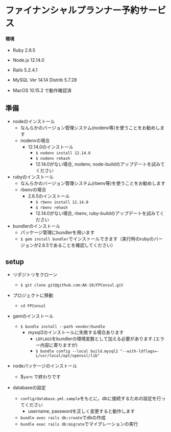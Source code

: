 # ファイナンシャルプランナー予約サービス

#### 環境
- Ruby 2.6.5
- Node.js 12.14.0
- Rails 5.2.4.1
- MySQL Ver 14.14 Distrib 5.7.28

- MacOS 10.15.2 で動作確認済

## 準備
- nodeのインストール
    - なんらかのバージョン管理システム(nodenv等)を使うことをお勧めします
    - nodenvの場合
        - 12.14.0のインストール
            - `$ nodenv install 12.14.0`
            - `$ nodenv rehash`
            - 12.14.0がない場合, nodenv, node-buildのアップデートを試みてください
- rubyのインストール
    - なんらかのバージョン管理システム(rbenv等)を使うことをお勧めします
    - rbenvの場合
        - 2.6.5のインストール
            - `$ rbenv install 12.14.0`
            - `$ rbenv rehash`
            - 12.14.0がない場合, rbenv, ruby-buildのアップデートを試みてください
- bundlerのインストール
    - パッケージ管理にbundlerを用います
    - `$ gem install bundler`でインストールできます（実行時のrubyのバージョンが2.6.5であることを確認してください）

## setup
- リポジトリをクローン
    - `$ git clone git@github.com:AK-10/FPConsul.git`
- プロジェクトに移動
    - `cd FPConsul`

- gemのインストール
    - `$ bundle install --path vendor/bundle`
        - mysql2のインストールに失敗する場合あります
            - `LDFLAGS`をbundlerの環境変数として加える必要があります.(エラー内容に寄りますが)
            - `$ bundle config --local build.mysql2 "--with-ldflags=-L/usr/local/opt/openssl/lib"`

- nodeパッケージのインストール
    - $`yarn` で終わりです

- databaseの設定
    - `config/database.yml.sample`をもとに，dbに接続するための設定を行ってください
        - username, passwordを正しく変更すると動作します
    - `bundle exec rails db:create`でdbの作成
    - `bundle exec rails db:migrate`でマイグレーションの実行
